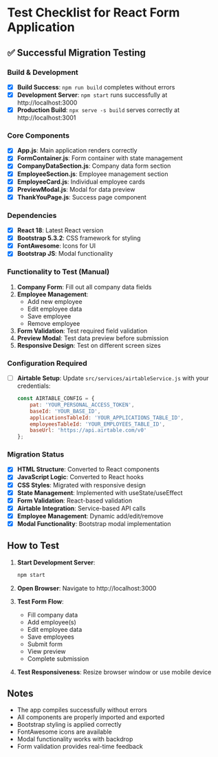 # Test Checklist for React Form Application

## ✅ Successful Migration Testing

### Build & Development
- [x] **Build Success**: `npm run build` completes without errors
- [x] **Development Server**: `npm start` runs successfully at http://localhost:3000
- [x] **Production Build**: `npx serve -s build` serves correctly at http://localhost:3001

### Core Components
- [x] **App.js**: Main application renders correctly
- [x] **FormContainer.js**: Form container with state management
- [x] **CompanyDataSection.js**: Company data form section
- [x] **EmployeeSection.js**: Employee management section
- [x] **EmployeeCard.js**: Individual employee cards
- [x] **PreviewModal.js**: Modal for data preview
- [x] **ThankYouPage.js**: Success page component

### Dependencies
- [x] **React 18**: Latest React version
- [x] **Bootstrap 5.3.2**: CSS framework for styling
- [x] **FontAwesome**: Icons for UI
- [x] **Bootstrap JS**: Modal functionality

### Functionality to Test (Manual)
1. **Company Form**: Fill out all company data fields
2. **Employee Management**: 
   - Add new employee
   - Edit employee data
   - Save employee
   - Remove employee
3. **Form Validation**: Test required field validation
4. **Preview Modal**: Test data preview before submission
5. **Responsive Design**: Test on different screen sizes

### Configuration Required
- [ ] **Airtable Setup**: Update `src/services/airtableService.js` with your credentials:
  ```javascript
  const AIRTABLE_CONFIG = {
      pat: 'YOUR_PERSONAL_ACCESS_TOKEN',
      baseId: 'YOUR_BASE_ID',
      applicationsTableId: 'YOUR_APPLICATIONS_TABLE_ID',
      employeesTableId: 'YOUR_EMPLOYEES_TABLE_ID',
      baseUrl: 'https://api.airtable.com/v0'
  };
  ```

### Migration Status
- [x] **HTML Structure**: Converted to React components
- [x] **JavaScript Logic**: Converted to React hooks
- [x] **CSS Styles**: Migrated with responsive design
- [x] **State Management**: Implemented with useState/useEffect
- [x] **Form Validation**: React-based validation
- [x] **Airtable Integration**: Service-based API calls
- [x] **Employee Management**: Dynamic add/edit/remove
- [x] **Modal Functionality**: Bootstrap modal implementation

## How to Test

1. **Start Development Server**:
   ```bash
   npm start
   ```

2. **Open Browser**: Navigate to http://localhost:3000

3. **Test Form Flow**:
   - Fill company data
   - Add employee(s)
   - Edit employee data
   - Save employees
   - Submit form
   - View preview
   - Complete submission

4. **Test Responsiveness**: Resize browser window or use mobile device

## Notes
- The app compiles successfully without errors
- All components are properly imported and exported
- Bootstrap styling is applied correctly
- FontAwesome icons are available
- Modal functionality works with backdrop
- Form validation provides real-time feedback